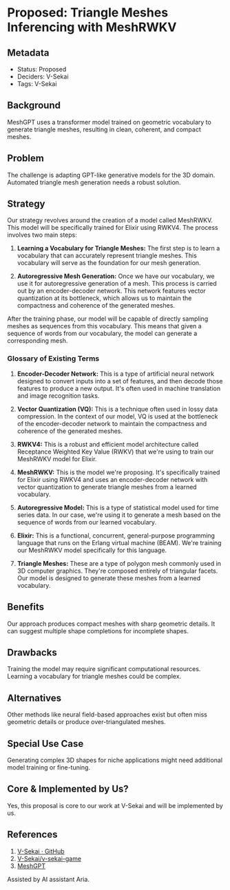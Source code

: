 # Proposed: Triangle Meshes Inferencing with MeshRWKV

## Metadata

- Status: Proposed
- Deciders: V-Sekai
- Tags: V-Sekai

## Background

MeshGPT uses a transformer model trained on geometric vocabulary to generate triangle meshes, resulting in clean, coherent, and compact meshes.

## Problem

The challenge is adapting GPT-like generative models for the 3D domain. Automated triangle mesh generation needs a robust solution.

## Strategy

Our strategy revolves around the creation of a model called MeshRWKV. This model will be specifically trained for Elixir using RWKV4. The process involves two main steps:

1. **Learning a Vocabulary for Triangle Meshes:** The first step is to learn a vocabulary that can accurately represent triangle meshes. This vocabulary will serve as the foundation for our mesh generation.

2. **Autoregressive Mesh Generation:** Once we have our vocabulary, we use it for autoregressive generation of a mesh. This process is carried out by an encoder-decoder network. This network features vector quantization at its bottleneck, which allows us to maintain the compactness and coherence of the generated meshes.

After the training phase, our model will be capable of directly sampling meshes as sequences from this vocabulary. This means that given a sequence of words from our vocabulary, the model can generate a corresponding mesh.

### Glossary of Existing Terms

1. **Encoder-Decoder Network:** This is a type of artificial neural network designed to convert inputs into a set of features, and then decode those features to produce a new output. It's often used in machine translation and image recognition tasks.

2. **Vector Quantization (VQ):** This is a technique often used in lossy data compression. In the context of our model, VQ is used at the bottleneck of the encoder-decoder network to maintain the compactness and coherence of the generated meshes.

3. **RWKV4:** This is a robust and efficient model architecture called Receptance Weighted Key Value (RWKV) that we're using to train our MeshRWKV model for Elixir.

4. **MeshRWKV:** This is the model we're proposing. It's specifically trained for Elixir using RWKV4 and uses an encoder-decoder network with vector quantization to generate triangle meshes from a learned vocabulary.

5. **Autoregressive Model:** This is a type of statistical model used for time series data. In our case, we're using it to generate a mesh based on the sequence of words from our learned vocabulary.

6. **Elixir:** This is a functional, concurrent, general-purpose programming language that runs on the Erlang virtual machine (BEAM). We're training our MeshRWKV model specifically for this language.

7. **Triangle Meshes:** These are a type of polygon mesh commonly used in 3D computer graphics. They're composed entirely of triangular facets. Our model is designed to generate these meshes from a learned vocabulary.

## Benefits

Our approach produces compact meshes with sharp geometric details. It can suggest multiple shape completions for incomplete shapes.

## Drawbacks

Training the model may require significant computational resources. Learning a vocabulary for triangle meshes could be complex.

## Alternatives

Other methods like neural field-based approaches exist but often miss geometric details or produce over-triangulated meshes.

## Special Use Case

Generating complex 3D shapes for niche applications might need additional model training or fine-tuning.

## Core & Implemented by Us?

Yes, this proposal is core to our work at V-Sekai and will be implemented by us.

## References

1. [V-Sekai · GitHub](https://github.com/v-sekai)
2. [V-Sekai/v-sekai-game](https://github.com/v-sekai/v-sekai-game)
3. [MeshGPT](https://nihalsid.github.io/mesh-gpt/)

Assisted by AI assistant Aria.
